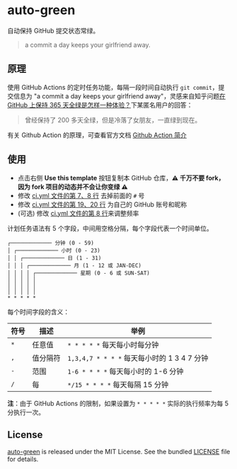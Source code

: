 # auto-green

自动保持 GitHub 提交状态常绿。

> a commit a day keeps your girlfriend away.

## 原理

使用 GitHub Actions 的定时任务功能，每隔一段时间自动执行 `git commit`，提交信息为 "a commit a day keeps your girlfriend away"，灵感来自知乎问题[在 GitHub 上保持 365 天全绿是怎样一种体验？](https://www.zhihu.com/question/34043434/answer/57826281)下某匿名用户的回答：

> 曾经保持了 200 多天全绿，但是冷落了女朋友，一直绿到现在。

有关 Github Action 的原理，可查看官方文档 [Github Action 简介](https://docs.github.com/cn/actions/learn-github-actions/introduction-to-github-actions)

## 使用

- 点击右侧 **Use this template** 按钮复制本 GitHub 仓库，**:warning: 千万不要 fork，因为 fork 项目的动态并不会让你变绿 :warning:**
- 修改 [ci.yml 文件的第 7、8 行](https://github.com/QiYiJun/autogreen/blob/main/.github/workflows/ci.yml#L7-L8) 去掉前面的 `#` 号
- 修改 [ci.yml 文件的第 19、20 行](https://github.com/QiYiJun/autogreen/blob/main/.github/workflows/ci.yml#L19-L20) 为自己的 GitHub 账号和昵称
- (可选) 修改 [ci.yml 文件的第 8 行](https://github.com/QiYiJun/autogreen/blob/main/.github/workflows/ci.yml#L8)来调整频率

计划任务语法有 5 个字段，中间用空格分隔，每个字段代表一个时间单位。

```plain
┌───────────── 分钟 (0 - 59)
│ ┌───────────── 小时 (0 - 23)
│ │ ┌───────────── 日 (1 - 31)
│ │ │ ┌───────────── 月 (1 - 12 或 JAN-DEC)
│ │ │ │ ┌───────────── 星期 (0 - 6 或 SUN-SAT)
│ │ │ │ │
│ │ │ │ │
│ │ │ │ │
* * * * *
```

每个时间字段的含义：

| 符号 | 描述     | 举例                                        |
| ---- | -------- | ------------------------------------------- |
| `*`  | 任意值   | `* * * * *` 每天每小时每分钟                |
| `,`  | 值分隔符 | `1,3,4,7 * * * *` 每天每小时的 1 3 4 7 分钟 |
| `-`  | 范围     | `1-6 * * * *` 每天每小时的 1-6 分钟         |
| `/`  | 每       | `*/15 * * * *` 每天每隔 15 分钟             |

**注**：由于 GitHub Actions 的限制，如果设置为 `* * * * *` 实际的执行频率为每 5 分执行一次。

## License

[auto-green]() is released under the MIT License. See the bundled [LICENSE](./LICENSE) file for details.
